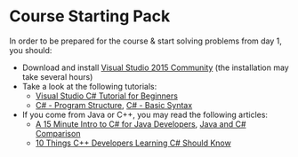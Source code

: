 # Course Starting Pack

In order to be prepared for the course & start solving problems from day 1, you should:

* Download and install [Visual Studio 2015 Community](https://www.visualstudio.com/en-us/products/visual-studio-community-vs.aspx) (the installation may take several hours)
* Take a look at the following tutorials:
  * [Visual Studio C# Tutorial for Beginners](https://www.youtube.com/watch?v=UGQX97XNF-A)
  * [C# - Program Structure](http://www.tutorialspoint.com/csharp/csharp_program_structure.htm), [C# - Basic Syntax](http://www.tutorialspoint.com/csharp/csharp_basic_syntax.htm)
* If you come from Java or C++, you may read the following articles:
  * [A 15 Minute Intro to C# for Java Developers](http://www.techhui.com/profiles/blogs/a-15-minute-intro-to-c-for), [Java and C# Comparison](http://www.harding.edu/fmccown/java_csharp_comparison.html)
  * [10 Things C++ Developers Learning C# Should Know](http://geekswithblogs.net/BlackRabbitCoder/archive/2010/08/12/10-things-c-developers-learning-c-should-know.aspx)
